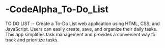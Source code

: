 # -CodeAlpha_To-Do_List
 TO DO LIST :-  Create a To-Do List web application using  HTML, CSS, and JavaScript. Users can easily  create, save, and organize their daily tasks.  This app simplifies task management and  provides a convenient way to track and  prioritize tasks.

